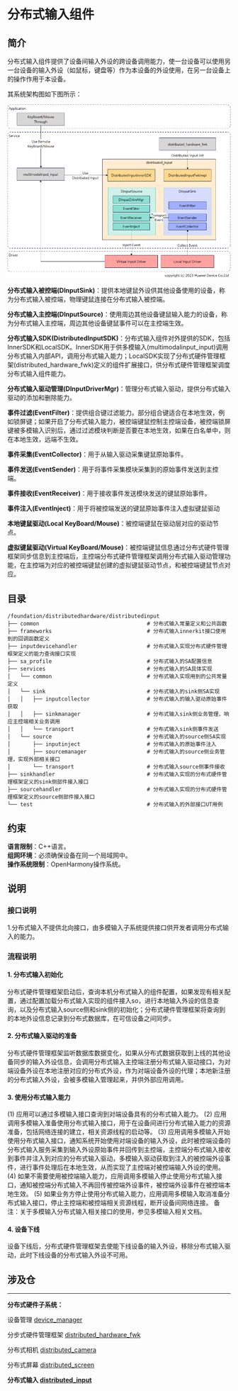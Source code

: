 # **分布式输入组件**

## **简介**

分布式输入组件提供了设备间输入外设的跨设备调用能力，使一台设备可以使用另一台设备的输入外设（如鼠标，键盘等）作为本设备的外设使用，在另一台设备上的操作作用于本设备。

其系统架构图如下图所示：

![](figures/distributedinput_arch.png)

**分布式输入被控端(DInputSink)**：提供本地键鼠外设供其他设备使用的设备，称为分布式输入被控端，物理键鼠连接在分布式输入被控端。

**分布式输入主控端(DInputSource)**：使用周边其他设备键鼠输入能力的设备，称为分布式输入主控端，周边其他设备键鼠事件可以在主控端生效。

**分布式输入SDK(DistributedInputSDK)**：分布式输入组件对外提供的SDK，包括InnerSDK和LocalSDK。InnerSDK用于供多模输入(multimodalinput_input)调用分布式输入内部API，调用分布式输入能力；LocalSDK实现了分布式硬件管理框架(distributed_hardware_fwk)定义的组件扩展接口，供分布式硬件管理框架调度分布式输入组件能力。

**分布式输入驱动管理(DInputDriverMgr)**：管理分布式输入驱动，提供分布式输入驱动的添加和删除能力。

**事件过滤(EventFilter)**：提供组合键过滤能力。部分组合键适合在本地生效，例如锁屏键；如果开启了分布式输入能力，被控端键鼠控制主控端设备，被控端锁屏键被多模输入识别后，通过过滤模块判断是否要在本地生效，如果在白名单中，则在本地生效，远端不生效。

**事件采集(EventCollector)**：用于从输入驱动采集键鼠原始事件。

**事件发送(EventSender)**：用于将事件采集模块采集到的原始事件发送到主控端。

**事件接收(EventReceiver)**：用于接收事件发送模块发送的键鼠原始事件。

**事件注入(EventInject)**：用于将被控端发送的键鼠原始事件注入虚拟键鼠驱动

**本地键鼠驱动(Local KeyBoard/Mouse)**：被控端键鼠在驱动层对应的驱动节点。

**虚拟键鼠驱动(Virtual KeyBoard/Mouse)**：被控端键鼠信息通过分布式硬件管理框架同步信息到主控端后，主控端分布式硬件管理框架调用分布式输入驱动管理功能，在主控端为对应的被控端键鼠创建的虚拟键鼠驱动节点，和被控端键鼠节点对应。

## **目录**

```
/foundation/distributedhardware/distributedinput
├── common                                  # 分布式输入常量定义和公共函数
├── frameworks                              # 分布式输入innerkit接口使用到的回调函数定义
├── inputdevicehandler                      # 分布式输入实现分布式硬件管理框架定义的能力查询接口实现
├── sa_profile                              # 分布式输入的SA配置信息
├── services                                # 分布式输入的SA具体实现
│   └── common                              # 分布式输入实现用到的公共常量定义
│   └── sink                                # 分布式输入的sink侧SA实现
│   │   ├── inputcollector                  # 分布式输入的输入驱动原始事件获取
│   │   ├── sinkmanager                     # 分布式输入sink侧业务管理，响应主控端相关业务调用
│   │   └── transport                       # 分布式输入sink侧事件发送
│   └── source                              # 分布式输入的source侧SA实现
│       ├── inputinject                     # 分布式输入的原始事件注入
│       ├── sourcemanager                   # 分布式输入的source侧业务管理，实现外部相关接口
│       └── transport                       # 分布式输入source侧事件接收
├── sinkhandler                             # 分布式输入实现的分布式硬件管理框架定义的sink侧部件接入接口
├── sourcehandler                           # 分布式输入实现的分布式硬件管理框架定义的source侧部件接入接口
└── test                                    # 分布式输入的外部接口UT用例
```

## **约束**
**语言限制**：C++语言。  
**组网环境**：必须确保设备在同一个局域网中。  
**操作系统限制**：OpenHarmony操作系统。  

## **说明**
### **接口说明**
1.分布式输入不提供北向接口，由多模输入子系统提供接口供开发者调用分布式输入的能力。

### **流程说明**
#### **1. 分布式输入初始化**
分布式硬件管理框架启动后，查询本机分布式输入的组件配置，如果发现有相关配置，通过配置加载分布式输入实现的组件接入so，进行本地输入外设的信息查询，以及分布式输入source侧和sink侧的初始化；分布式硬件管理框架将查询到的本地外设信息记录到分布式数据库，在可信设备之间同步。

#### **2. 分布式输入驱动的准备**
分布式硬件管理框架监听数据库数据变化，如果从分布式数据获取到上线的其他设备同步的输入外设信息，会调用分布式输入主控端注册分布式输入驱动接口，为对端设备外设在本地注册对应的分布式外设，作为对端设备外设的代理；本地新注册的分布式输入外设，会被多模输入管理起来，并供外部应用调用。

#### **3. 使用分布式输入能力**
(1) 应用可以通过多模输入接口查询到对端设备具有的分布式输入能力。
(2) 应用调用多模输入准备使用分布式输入接口，用于在设备间进行分布式输入能力的资源准备，包括网络连接的建立，相关资源线程的启动等。
(3) 应用调用多模输入开始使用分布式输入接口，通知系统开始使用对端设备的输入外设，此时被控端设备的分布式输入服务采集到输入外设原始事件并回传到主控端，主控端分布式输入接收到事件并注入到对应的分布式输入驱动，多模输入驱动获取到注入的被控端外设事件，进行事件处理后在本地生效，从而实现了主控端对被控端输入外设的使用。
(4) 如果不需要使用被控端输入能力，应用调用多模输入停止使用分布式输入接口，通知被控端分布式输入不再回传被控端外设事件，被控端外设事件在被控端本地生效。
(5) 如果业务方停止使用分布式输入能力，应用调用多模输入取消准备分布式输入接口，停止主控端和被控端相关资源线程，断开设备间网络连接。
备注：关于多模输入分布式输入相关接口的使用，参见多模输入相关文档。

#### **4. 设备下线**
设备下线后，分布式硬件管理框架去使能下线设备的输入外设，移除分布式输入驱动，此时下线设备的分布式输入外设不可用。

## **涉及仓**
****
**分布式硬件子系统：**  

设备管理
[device_manager](https://gitee.com/openharmony/device_manager)

分步式硬件管理框架
[distributed_hardware_fwk](https://gitee.com/openharmony/distributed_hardware_fwk)

分布式相机
[distributed_camera](https://gitee.com/openharmony/distributed_camera)

分布式屏幕
[distributed_screen](https://gitee.com/openharmony/distributed_screen)

**分布式输入
[distributed_input](https://gitee.com/openharmony-sig/distributed_input)**
